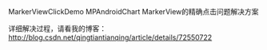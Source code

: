 MarkerViewClickDemo
MPAndroidChart MarkerView的精确点击问题解决方案

详细解决过程，请看我的博客： http://blog.csdn.net/qingtiantianqing/article/details/72550722